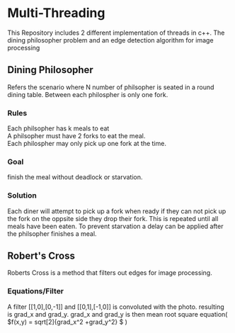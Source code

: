 # Multi-Threading
  This Repository includes 2 different implementation of threads in c++. The dining philosopher problem and an edge detection algorithm for image processing
## Dining Philosopher
  Refers the scenario where N number of philsopher is seated in a round dining table. Between each philospher is only one fork. 
### Rules
  Each philsopher has k meals to eat <br/>
  A philsopher must have 2 forks to eat the meal. <br/>
  Each philospher may only pick up one fork at the time. <br/>
### Goal 
  finish the meal without deadlock or starvation.
### Solution
  Each diner will attempt to pick up a fork when ready if they can not pick up the fork on the oppsite side they drop their fork. This is repeated until all meals have been eaten. To prevent starvation a delay can be applied after the philsopher finishes a meal.
## Robert's Cross
  Roberts Cross is a method that filters out edges for image processing. 
### Equations/Filter
  A filter [[1,0],[0,-1]] and [[0,1],[-1,0]] is convoluted with the photo. resulting is grad_x and grad_y. grad_x and grad_y is then mean root square equation( $f(x,y) = sqrt[2]{grad_x^2 +grad_y^2} $ )
